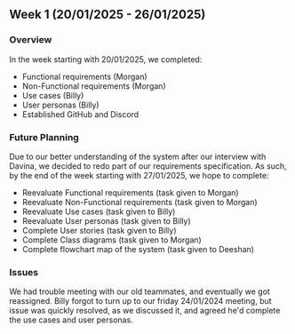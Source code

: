 ## Week 1 (20/01/2025 - 26/01/2025)

### Overview
In the week starting with 20/01/2025, we completed:
- Functional requirements (Morgan)
- Non-Functional requirements (Morgan)
- Use cases (Billy)
- User personas (Billy)
- Established GitHub and Discord

### Future Planning
Due to our better understanding of the system after our interview with Davina, we decided to redo part of our requirements specification.
As such, by the end of the week starting with 27/01/2025, we hope to complete:
- Reevaluate Functional requirements (task given to Morgan)
- Reevaluate Non-Functional requirements (task given to Morgan)
- Reevaluate Use cases (task given to Billy)
- Reevaluate User personas (task given to Billy)
- Complete User stories (task given to Billy)
- Complete Class diagrams (task given to Morgan)
- Complete flowchart map of the system (task given to Deeshan)

### Issues
We had trouble meeting with our old teammates, and eventually we got reassigned.
Billy forgot to turn up to our friday 24/01/2024 meeting, but issue was quickly resolved, as we discussed it, and agreed he'd complete the use cases and user personas.


